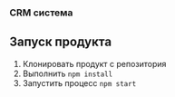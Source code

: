 ### CRM система

## Запуск продукта
1. Клонировать продукт с репозитория
2. Выполнить `npm install`
3. Запустить процесс `npm start`